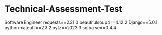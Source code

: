 # Technical-Assessment-Test
Software Engineer
requests==2.31.0
beautifulsoup4==4.12.2
Django==5.0.1
python-dateutil==2.8.2
pytz==2023.3
sqlparse==0.4.4
